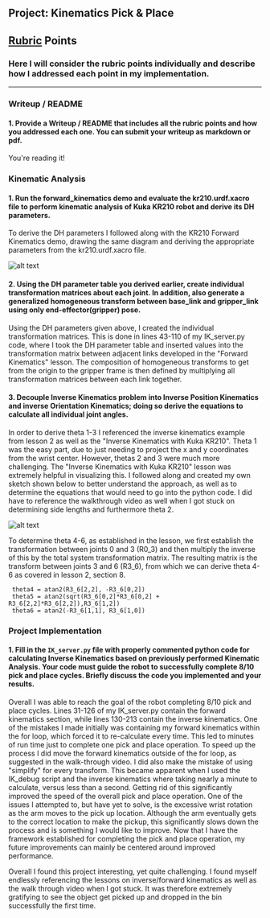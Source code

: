 ## Project: Kinematics Pick & Place

[//]: # (Image References)

[image1]: /dh_param.jpg
[image2]: /derive_theta.jpg

## [Rubric](https://review.udacity.com/#!/rubrics/972/view) Points
### Here I will consider the rubric points individually and describe how I addressed each point in my implementation.  

---
### Writeup / README

#### 1. Provide a Writeup / README that includes all the rubric points and how you addressed each one.  You can submit your writeup as markdown or pdf.  

You're reading it!

### Kinematic Analysis
#### 1. Run the forward_kinematics demo and evaluate the kr210.urdf.xacro file to perform kinematic analysis of Kuka KR210 robot and derive its DH parameters.

To derive the DH parameters I followed along with the KR210 Forward Kinematics demo, drawing the same diagram and deriving the appropriate parameters from the kr210.urdf.xacro file.

![alt text][image1]

#### 2. Using the DH parameter table you derived earlier, create individual transformation matrices about each joint. In addition, also generate a generalized homogeneous transform between base_link and gripper_link using only end-effector(gripper) pose.

Using the DH parameters given above, I created the individual transformation matrices.  This is done in lines 43-110 of my IK_server.py code, where I took the DH parameter table and inserted values into the transformation matrix between adjacent links developed in the "Forward Kinematics" lesson.  The composition of homogeneous transforms to get from the origin to the gripper frame is then defined by multiplying all transformation matrices between each link together.     


#### 3. Decouple Inverse Kinematics problem into Inverse Position Kinematics and inverse Orientation Kinematics; doing so derive the equations to calculate all individual joint angles.

In order to derive theta 1-3 I referenced the inverse kinematics example from lesson 2 as well as the "Inverse Kinematics with Kuka KR210".  Theta 1 was the easy part, due to just needing to project the x and y coordinates from the wrist center.  However, thetas 2 and 3 were much more challenging.  The "Inverse Kinematics with Kuka KR210" lesson was extremely helpful in visualizing this.  I followed along and created my own sketch shown below to better understand the approach, as well as to determine the equations that would need to go into the python code.  I did have to reference the walkthrough video as well when I got stuck on determining side lengths and furthermore theta 2.  

![alt text][image2]

To determine theta 4-6, as established in the lesson, we first establish the transformation between joints 0 and 3 (R0_3) and then multiply the inverse of this by the total system transformation matrix.  The resulting matrix is the transform between joints 3 and 6 (R3_6), from which we can derive theta 4-6 as covered in lesson 2, section 8.

```
 theta4 = atan2(R3_6[2,2], -R3_6[0,2])
 theta5 = atan2(sqrt(R3_6[0,2]*R3_6[0,2] + R3_6[2,2]*R3_6[2,2]),R3_6[1,2])
 theta6 = atan2(-R3_6[1,1], R3_6[1,0])
```


### Project Implementation

#### 1. Fill in the `IK_server.py` file with properly commented python code for calculating Inverse Kinematics based on previously performed Kinematic Analysis. Your code must guide the robot to successfully complete 8/10 pick and place cycles. Briefly discuss the code you implemented and your results. 

Overall I was able to reach the goal of the robot completing 8/10 pick and place cycles.  Lines 31-126 of my IK_server.py contain the forward kinematics section, while lines 130-213 contain the inverse kinematics.  One of the mistakes I made initially was containing my forward kinematics within the for loop, which forced it to re-calculate every time.  This led to minutes of run time just to complete one pick and place operation.  To speed up the process I did move the forward kinematics outside of the for loop, as suggested in the walk-through video.  I did also make the mistake of using "simplify" for every transform.  This became apparent when I used the IK_debug script and the inverse kinematics where taking nearly a minute to calculate, versus less than a second.  Getting rid of this significantly improved the speed of the overall pick and place operation.  One of the issues I attempted to, but have yet to solve, is the excessive wrist rotation as the arm moves to the pick up location.  Although the arm eventually gets to the correct location to make the pickup, this significantly slows down the process and is something I would like to improve.  Now that I have the framework established for completing the pick and place operation, my future improvements can mainly be centered around improved performance. 

Overall I found this project interesting, yet quite challenging.  I found myself endlessly referencing the lessons on inverse/forward kinematics as well as the walk through video when I got stuck.  It was therefore extremely gratifying to see the object get picked up and dropped in the bin successfully the first time.     
